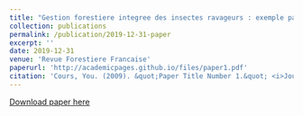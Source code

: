 ```yaml
---
title: "Gestion forestiere integree des insectes ravageurs : exemple par l'etude de la niche ecologique du hanneton forestier (Melolontha hippocastani Fabr. 1801)"
collection: publications
permalink: /publication/2019-12-31-paper
excerpt: ''
date: 2019-12-31
venue: 'Revue Forestiere Francaise'
paperurl: 'http://academicpages.github.io/files/paper1.pdf'
citation: 'Cours, You. (2009). &quot;Paper Title Number 1.&quot; <i>Journal 1</i>. 1(1).'
---
```


[Download paper here](https://revueforestierefrancaise.agroparistech.fr/article/view/5216)